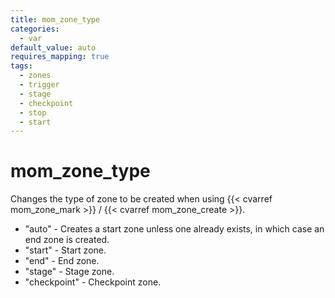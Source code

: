 ```yaml
---
title: mom_zone_type
categories:
  - var
default_value: auto
requires_mapping: true
tags:
  - zones
  - trigger
  - stage
  - checkpoint
  - stop
  - start
---
```


# mom_zone_type

Changes the type of zone to be created when using {{< cvarref mom_zone_mark >}} / {{< cvarref mom_zone_create >}}.

- "auto" - Creates a start zone unless one already exists, in which case an end zone is created.
- "start" - Start zone.
- "end" - End zone.
- "stage" - Stage zone.
- "checkpoint" - Checkpoint zone.
